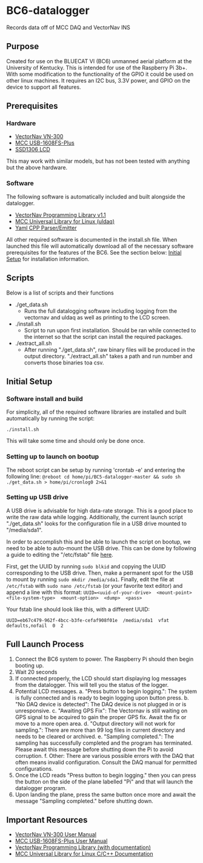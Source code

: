 # BC6-datalogger
Records data off of MCC DAQ and VectorNav INS

## Purpose
Created for use on the BLUECAT VI (BC6) unmanned aerial platform at the University of Kentucky.
This is intended for use of the Raspberry Pi 3b+. With some modification to the functionality of 
the GPIO it could be used on other linux machines. It requires an I2C bus, 3.3V power, and GPIO 
on the device to support all features.

## Prerequisites

### Hardware

- [VectorNav VN-300](https://www.vectornav.com/products/vn-300)
- [MCC USB-1608FS-Plus](https://www.mccdaq.com/usb-data-acquisition/USB-1608FS-Plus-Series)
- [SSD1306 LCD](https://www.amazon.com/MakerFocus-Display-SSD1306-3-3V-5V-Arduino/dp/B0761LV1SD/ref=sr_1_4?dchild=1&keywords=SSD1306&qid=1608144476&sr=8-4)

This may work with similar models, but has not been tested with anything but the above hardware.

### Software

The following software is automatically included and built alongside the datalogger.
- [VectorNav Programming Library v1.1](https://www.vectornav.com/support/downloads)
- [MCC Universal Library for Linux (uldaq)](https://github.com/mccdaq/uldaq/)
- [Yaml CPP Parser/Emitter](https://github.com/jbeder/yaml-cpp)

All other required software is documented in the install.sh file. When launched this file will automatically 
download all of the necessary software prerequisites for the features of the BC6. See the section below: 
[Initial Setup](https://github.com/irowebbn/BC5-datalogger#important-resources) for installation information.

## Scripts

Below is a list of scripts and their functions

* ./get_data.sh
    - Runs the full datalogging software including logging from the vectornav and uldaq as well as printing to the LCD screen.
* ./install.sh
    - Script to run upon first installation. Should be ran while connected to the internet so that the script can install the required packages.
* ./extract_all.sh
    - After running "./get_data.sh", raw binary files will be produced in the output directory. "./extract_all.sh" takes a path and run number and converts those binaries toa csv.
 
## Initial Setup

### Software install and build
For simplicity, all of the required software libraries are installed and built automatically by running the script: 
```
./install.sh
```
This will take some time and should only be done once.

### Setting up to launch on bootup

The reboot script can be setup by running 'crontab -e' and entering the following line: 
`@reboot cd home/pi/BC5-datalogger-master && sudo sh ./get_data.sh > home/pi/cronlog0 2>&1`

### Setting up USB drive

A USB drive is advisable for high data-rate storage. This is a good place to write the raw data while logging.
Additionally, the current launch script "./get_data.sh" looks for the configuration file in a USB drive mounted 
to "/media/sda1".

In order to accomplish this and be able to launch the script on bootup, we need to be able to auto-mount the USB drive. 
This can be done by following a guide to editing the "/etc/fstab" file [here](https://www.linuxbabe.com/desktop-linux/how-to-automount-file-systems-on-linux).

First, get the UUID by running `sudo blkid` and copying the UUID corresponding to the USB drive. 
Then, make a permanent spot for the USB to mount by running `sudo mkdir /media/sda1`.
Finally, edit the file at `/etc/fstab` with `sudo nano /etc/fstab` (or your favorite text editor) and append a line with this format:
`UUID=<uuid-of-your-drive>  <mount-point>  <file-system-type>  <mount-option>  <dump>  <pass>`
    
Your fstab line should look like this, with a different UUID:
    
```
UUID=eb67c479-962f-4bcc-b3fe-cefaf908f01e  /media/sda1  vfat  defaults,nofail  0  2
```

## Full Launch Process

1. Connect the BC6 system to power. The Raspberry Pi should then begin booting up.
2. Wait 20 seconds
3. If connected properly, the LCD should start displaying log messages from the datalogger. This will tell you the status of the logger.
4. Potential LCD messages.
    a. "Press button to begin logging.": The system is fully connected and is ready to begin logging upon button press.
    b. "No DAQ device is detected": The DAQ device is not plugged in or is unresponsive.
    c. "Awaiting GPS Fix": The Vectornav is still waiting on GPS signal to be acquired to gain the proper GPS fix. Await the fix or move to a more open area.
    d. "Output directory will not work for sampling.": There are more than 99 log files in current directory and needs to be cleared or archived.
    e. "Sampling completed.": The sampling has successfully completed and the program has terminated. Please await this message before shutting down the Pi to avoid corruption.
    f. Other: There are various possible errors with the DAQ that often means invalid configuration. Consult the DAQ manual for permitted configurations.
5. Once the LCD reads "Press button to begin logging." then you can press the button on the side of the plane labelled "Pi" and that will launch the datalogger program.
6. Upon landing the plane, press the same button once more and await the message "Sampling completed." before shutting down.

 ## Important Resources
 - [VectorNav VN-300 User Manual](https://www.vectornav.com/docs/default-source/documentation/vn-300-documentation/vn-300-user-manual-(um005).pdf)
 - [MCC USB-1608FS-Plus User Manual](https://www.mccdaq.com/PDFs/manuals/USB-1608FS-Plus.pdf)
 - [VectorNav Programming Library (with documentation)](https://www.vectornav.com/docs/default-source/downloads/programming-library/vnproglib-1-1-4.zip?sfvrsn=fe678835_20)
 - [MCC Universal Library for Linux C/C++ Documentation](https://www.mccdaq.com/PDFs/Manuals/UL-Linux/c/index.html)
